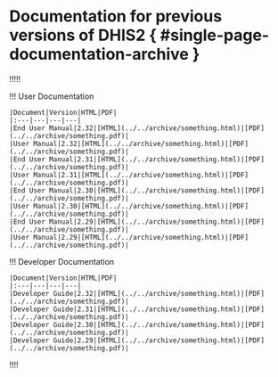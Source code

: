 # Documentation for previous versions of DHIS2 { #single-page-documentation-archive } 

!!!!!

!!! User Documentation
    
    |Document|Version|HTML|PDF|
    |:---|---|---|---|
    |End User Manual|2.32|[HTML](../../archive/something.html)|[PDF](../../archive/something.pdf)|
    |User Manual|2.32|[HTML](../../archive/something.html)|[PDF](../../archive/something.pdf)|
    |End User Manual|2.31|[HTML](../../archive/something.html)|[PDF](../../archive/something.pdf)|
    |User Manual|2.31|[HTML](../../archive/something.html)|[PDF](../../archive/something.pdf)|
    |End User Manual|2.30|[HTML](../../archive/something.html)|[PDF](../../archive/something.pdf)|
    |User Manual|2.30|[HTML](../../archive/something.html)|[PDF](../../archive/something.pdf)|
    |End User Manual|2.29|[HTML](../../archive/something.html)|[PDF](../../archive/something.pdf)|
    |User Manual|2.29|[HTML](../../archive/something.html)|[PDF](../../archive/something.pdf)|

!!! Developer Documentation

    |Document|Version|HTML|PDF|
    |:---|---|---|---|
    |Developer Guide|2.32|[HTML](../../archive/something.html)|[PDF](../../archive/something.pdf)|
    |Developer Guide|2.31|[HTML](../../archive/something.html)|[PDF](../../archive/something.pdf)|
    |Developer Guide|2.30|[HTML](../../archive/something.html)|[PDF](../../archive/something.pdf)|
    |Developer Guide|2.29|[HTML](../../archive/something.html)|[PDF](../../archive/something.pdf)|

!!!!

